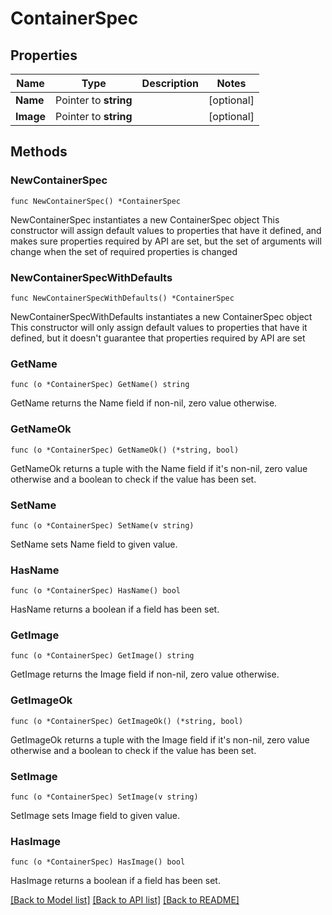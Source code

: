 # ContainerSpec

## Properties

Name | Type | Description | Notes
------------ | ------------- | ------------- | -------------
**Name** | Pointer to **string** |  | [optional] 
**Image** | Pointer to **string** |  | [optional] 

## Methods

### NewContainerSpec

`func NewContainerSpec() *ContainerSpec`

NewContainerSpec instantiates a new ContainerSpec object
This constructor will assign default values to properties that have it defined,
and makes sure properties required by API are set, but the set of arguments
will change when the set of required properties is changed

### NewContainerSpecWithDefaults

`func NewContainerSpecWithDefaults() *ContainerSpec`

NewContainerSpecWithDefaults instantiates a new ContainerSpec object
This constructor will only assign default values to properties that have it defined,
but it doesn't guarantee that properties required by API are set

### GetName

`func (o *ContainerSpec) GetName() string`

GetName returns the Name field if non-nil, zero value otherwise.

### GetNameOk

`func (o *ContainerSpec) GetNameOk() (*string, bool)`

GetNameOk returns a tuple with the Name field if it's non-nil, zero value otherwise
and a boolean to check if the value has been set.

### SetName

`func (o *ContainerSpec) SetName(v string)`

SetName sets Name field to given value.

### HasName

`func (o *ContainerSpec) HasName() bool`

HasName returns a boolean if a field has been set.

### GetImage

`func (o *ContainerSpec) GetImage() string`

GetImage returns the Image field if non-nil, zero value otherwise.

### GetImageOk

`func (o *ContainerSpec) GetImageOk() (*string, bool)`

GetImageOk returns a tuple with the Image field if it's non-nil, zero value otherwise
and a boolean to check if the value has been set.

### SetImage

`func (o *ContainerSpec) SetImage(v string)`

SetImage sets Image field to given value.

### HasImage

`func (o *ContainerSpec) HasImage() bool`

HasImage returns a boolean if a field has been set.


[[Back to Model list]](../README.md#documentation-for-models) [[Back to API list]](../README.md#documentation-for-api-endpoints) [[Back to README]](../README.md)



